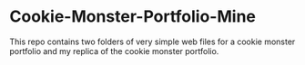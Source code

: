# Cookie-Monster-Portfolio-Mine
This repo contains two folders of very simple web files for a cookie monster portfolio and my replica of the cookie monster portfolio.
